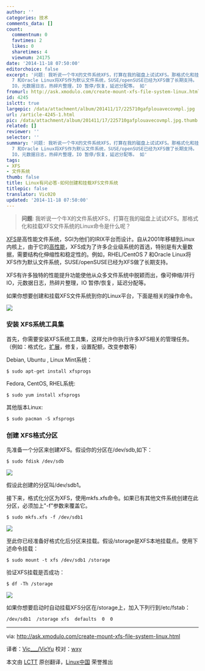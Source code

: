 ```yaml
---
author: ''
categories: 技术
comments_data: []
count:
  commentnum: 0
  favtimes: 2
  likes: 0
  sharetimes: 4
  viewnum: 24175
date: '2014-11-18 07:50:00'
editorchoice: false
excerpt: '问题: 我听说一个牛X的文件系统XFS，打算在我的磁盘上试试XFS。那格式化和挂载XFS文件系统的Linux命令是什么呢？  XFS是高性能文件系统，SGI为他们的IRIX平台而设计。自从2001年移植到Linux内核上，由于它的高性能，XFS成为了许多企业级系统的首选，特别是有大量数据，需要结构化伸缩性和稳定性的。例如，RHEL/CentOS
  7 和Oracle Linux将XFS作为默认文件系统，SUSE/openSUSE已经为XFS做了长期支持。 XFS有许多独特的性能提升功能使他从众多文件系统中脱颖而出，像可伸缩/并行
  IO，元数据日志，热碎片整理，IO 暂停/恢复，延迟分配等。 如'
fromurl: http://ask.xmodulo.com/create-mount-xfs-file-system-linux.html
id: 4245
islctt: true
largepic: /data/attachment/album/201411/17/225710gafplouavecovmpl.jpg
url: /article-4245-1.html
pic: /data/attachment/album/201411/17/225710gafplouavecovmpl.jpg.thumb.jpg
related: []
reviewer: ''
selector: ''
summary: '问题: 我听说一个牛X的文件系统XFS，打算在我的磁盘上试试XFS。那格式化和挂载XFS文件系统的Linux命令是什么呢？  XFS是高性能文件系统，SGI为他们的IRIX平台而设计。自从2001年移植到Linux内核上，由于它的高性能，XFS成为了许多企业级系统的首选，特别是有大量数据，需要结构化伸缩性和稳定性的。例如，RHEL/CentOS
  7 和Oracle Linux将XFS作为默认文件系统，SUSE/openSUSE已经为XFS做了长期支持。 XFS有许多独特的性能提升功能使他从众多文件系统中脱颖而出，像可伸缩/并行
  IO，元数据日志，热碎片整理，IO 暂停/恢复，延迟分配等。 如'
tags:
- XFS
- 文件系统
thumb: false
title: Linux有问必答-如何创建和挂载XFS文件系统
titlepic: false
translator: Vic020
updated: '2014-11-18 07:50:00'
---
```



> 
> **问题**: 我听说一个牛X的文件系统XFS，打算在我的磁盘上试试XFS。那格式化和挂载XFS文件系统的Linux命令是什么呢？
> 
> 
> 


[XFS](http://xfs.org/)是高性能文件系统，SGI为他们的IRIX平台而设计。自从2001年移植到Linux内核上，由于它的[高性能](http://lwn.net/Articles/476263/)，XFS成为了许多企业级系统的首选，特别是有大量数据，需要结构化伸缩性和稳定性的。例如，RHEL/CentOS 7 和Oracle Linux将XFS作为默认文件系统，SUSE/openSUSE已经为XFS做了长期支持。


XFS有许多独特的性能提升功能使他从众多文件系统中脱颖而出，像可伸缩/并行 IO，元数据日志，热碎片整理，IO 暂停/恢复，延迟分配等。


如果你想要创建和挂载XFS文件系统到你的Linux平台，下面是相关的操作命令。


![](/data/attachment/album/201411/17/225710gafplouavecovmpl.jpg)


### 安装 XFS系统工具集


首先，你需要安装XFS系统工具集，这样允许你执行许多XFS相关的管理任务。（例如：格式化，[扩展](http://ask.xmodulo.com/expand-xfs-file-system.html)，修复，设置配额，改变参数等）


Debian, Ubuntu , Linux Mint系统：



```
$ sudo apt-get install xfsprogs 

```

Fedora, CentOS, RHEL系统:



```
$ sudo yum install xfsprogs 

```

其他版本Linux:



```
$ sudo pacman -S xfsprogs 

```

### 创建 XFS格式分区


先准备一个分区来创建XFS。假设你的分区在/dev/sdb,如下：



```
$ sudo fdisk /dev/sdb 

```

![](/data/attachment/album/201411/17/225756wjuu5hajiz5dwisu.jpg)


假设此创建的分区叫/dev/sdb1。


接下来，格式化分区为XFS，使用mkfs.xfs命令。如果已有其他文件系统创建在此分区，必须加上"-f"参数来覆盖它。



```
$ sudo mkfs.xfs -f /dev/sdb1 

```

![](/data/attachment/album/201411/17/225801ibbvz88m42z7pq7z.jpg)


至此你已经准备好格式化后分区来挂载。假设/storage是XFS本地挂载点。使用下述命令挂载：



```
$ sudo mount -t xfs /dev/sdb1 /storage 

```

验证XFS挂载是否成功：



```
$ df -Th /storage 

```

![](/data/attachment/album/201411/17/225803wrdvz8qrdlu5ruqt.png)


如果你想要启动时自动挂载XFS分区在/storage上，加入下列行到/etc/fstab：



```
/dev/sdb1  /storage xfs  defaults  0  0

```



---


via: <http://ask.xmodulo.com/create-mount-xfs-file-system-linux.html>


译者：[Vic\_\_\_/VicYu](http://www.vicyul.net/) 校对：[wxy](https://github.com/wxy)


本文由 [LCTT](https://github.com/LCTT/TranslateProject) 原创翻译，[Linux中国](http://linux.cn/) 荣誉推出